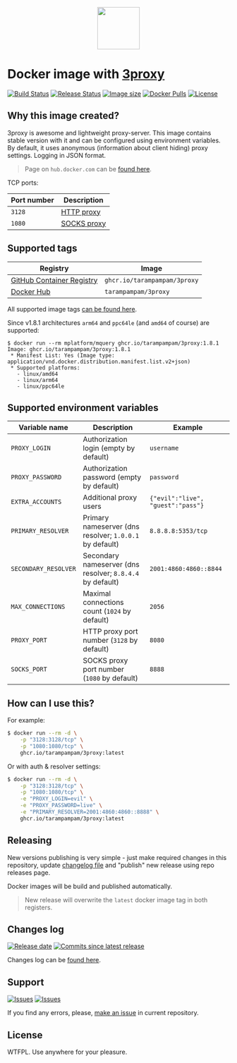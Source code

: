 <p align="center">
  <img src="https://hsto.org/webt/kp/e1/ud/kpe1udvcjss_-wtmrws-w9radke.png" width="96" alt="" />
</p>

# Docker image with [3proxy][link_3proxy]

[![Build Status][badge_build_status]][link_build_status]
[![Release Status][badge_release_status]][link_build_status]
[![Image size][badge_size_latest]][link_docker_hub]
[![Docker Pulls][badge_docker_pulls]][link_docker_hub]
[![License][badge_license]][link_license]

## Why this image created?

3proxy is awesome and lightweight proxy-server. This image contains stable version with it and can be configured using environment variables. By default, it uses anonymous (information about client hiding) proxy settings. Logging in JSON format.

> Page on `hub.docker.com` can be [found here][link_docker_hub].

TCP ports:

| Port number | Description                                             |
|-------------|---------------------------------------------------------|
| `3128`      | [HTTP proxy](https://3proxy.org/doc/man8/proxy.8.html)  |
| `1080`      | [SOCKS proxy](https://3proxy.org/doc/man8/socks.8.html) |

## Supported tags

| Registry                               | Image                        |
|----------------------------------------|------------------------------|
| [GitHub Container Registry][link_ghcr] | `ghcr.io/tarampampam/3proxy` |
| [Docker Hub][link_docker_hub]          | `tarampampam/3proxy`         |

All supported image tags [can be found here][link_docker_tags].

Since v1.8.1 architectures `arm64` and `ppc64le` (and `amd64` of course) are supported:

```shell
$ docker run --rm mplatform/mquery ghcr.io/tarampampam/3proxy:1.8.1
Image: ghcr.io/tarampampam/3proxy:1.8.1
 * Manifest List: Yes (Image type: application/vnd.docker.distribution.manifest.list.v2+json)
 * Supported platforms:
   - linux/amd64
   - linux/arm64
   - linux/ppc64le
```

## Supported environment variables

| Variable name        | Description                                               | Example                           |
|----------------------|-----------------------------------------------------------|-----------------------------------|
| `PROXY_LOGIN`        | Authorization login (empty by default)                    | `username`                        |
| `PROXY_PASSWORD`     | Authorization password (empty by default)                 | `password`                        |
| `EXTRA_ACCOUNTS`     | Additional proxy users                                    | `{"evil":"live", "guest":"pass"}` |
| `PRIMARY_RESOLVER`   | Primary nameserver (dns resolver; `1.0.0.1` by default)   | `8.8.8.8:5353/tcp`                |
| `SECONDARY_RESOLVER` | Secondary nameserver (dns resolver; `8.8.4.4` by default) | `2001:4860:4860::8844`            |
| `MAX_CONNECTIONS`    | Maximal connections count (`1024` by default)             | `2056`                            |
| `PROXY_PORT`         | HTTP proxy port number (`3128` by default)                | `8080`                            |
| `SOCKS_PORT`         | SOCKS proxy port number (`1080` by default)               | `8888`                            |

## How can I use this?

For example:

```bash
$ docker run --rm -d \
    -p "3128:3128/tcp" \
    -p "1080:1080/tcp" \
    ghcr.io/tarampampam/3proxy:latest
```

Or with auth & resolver settings:

```bash
$ docker run --rm -d \
    -p "3128:3128/tcp" \
    -p "1080:1080/tcp" \
    -e "PROXY_LOGIN=evil" \
    -e "PROXY_PASSWORD=live" \
    -e "PRIMARY_RESOLVER=2001:4860:4860::8888" \
    ghcr.io/tarampampam/3proxy:latest
```

## Releasing

New versions publishing is very simple - just make required changes in this repository, update [changelog file](CHANGELOG.md) and "publish" new release using repo releases page.

Docker images will be build and published automatically.

> New release will overwrite the `latest` docker image tag in both registers.

## Changes log

[![Release date][badge_release_date]][link_releases]
[![Commits since latest release][badge_commits_since_release]][link_commits]

Changes log can be [found here][link_changes_log].

## Support

[![Issues][badge_issues]][link_issues]
[![Issues][badge_pulls]][link_pulls]

If you find any errors, please, [make an issue][link_create_issue] in current repository.

## License

WTFPL. Use anywhere for your pleasure.

[badge_build_status]:https://img.shields.io/github/actions/workflow/status/tarampampam/3proxy-docker/tests.yml?branch=master&logo=github&label=build
[badge_release_status]:https://img.shields.io/github/actions/workflow/status/tarampampam/3proxy-docker/release.yml?logo=github&label=release
[badge_release_date]:https://img.shields.io/github/release-date/tarampampam/3proxy-docker.svg?style=flat-square&maxAge=180
[badge_commits_since_release]:https://img.shields.io/github/commits-since/tarampampam/3proxy-docker/latest.svg?style=flat-square&maxAge=180
[badge_issues]:https://img.shields.io/github/issues/tarampampam/3proxy-docker.svg?style=flat-square&maxAge=180
[badge_pulls]:https://img.shields.io/github/issues-pr/tarampampam/3proxy-docker.svg?style=flat-square&maxAge=180
[badge_license]:https://img.shields.io/github/license/tarampampam/3proxy-docker.svg?longCache=true
[badge_size_latest]:https://img.shields.io/docker/image-size/tarampampam/3proxy/latest?maxAge=30
[badge_docker_pulls]:https://img.shields.io/docker/pulls/tarampampam/3proxy.svg
[link_releases]:https://github.com/tarampampam/3proxy-docker/releases
[link_commits]:https://github.com/tarampampam/3proxy-docker/commits
[link_changes_log]:https://github.com/tarampampam/3proxy-docker/blob/master/CHANGELOG.md
[link_issues]:https://github.com/tarampampam/3proxy-docker/issues
[link_pulls]:https://github.com/tarampampam/3proxy-docker/pulls
[link_build_status]:https://github.com/tarampampam/3proxy-docker/actions
[link_create_issue]:https://github.com/tarampampam/3proxy-docker/issues/new
[link_license]:https://github.com/tarampampam/3proxy-docker/blob/master/LICENSE
[link_docker_tags]:https://hub.docker.com/r/tarampampam/3proxy/tags
[link_docker_hub]:https://hub.docker.com/r/tarampampam/3proxy/
[link_ghcr]:https://github.com/tarampampam/3proxy-docker/pkgs/container/3proxy
[link_3proxy]:https://github.com/z3APA3A/3proxy
